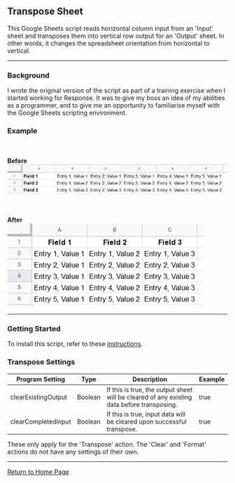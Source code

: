 
## Transpose Sheet
This Google Sheets script reads horizontal column input from an 'Input' sheet and transposes them into vertical row output for an 'Output' sheet. In other words, it changes the spreadsheet orientation from horizontal to vertical.

---

### Background
I wrote the original version of the script as part of a training exercise when I started working for Response. It was to give my boss an idea of my abilities as a programmer, and to give me an opportunity to familiarise myself with the Google Sheets scripting environment.

### Example

\
\
**Before**
\
![Before screencap](./example/before.jpg)


\
\
**After**
\
![After screencap](./example/after.jpg)

---

### Getting Started
To install this script, refer to these [instructions](../install.md#sheet).

### Transpose Settings

| Program Setting     | Type    | Description                                                                                | Example |
|---------------------|---------|--------------------------------------------------------------------------------------------|---------|
| clearExistingOutput | Boolean | If this is true, the output sheet will be cleared of any existing data before transposing. | true    |
| clearCompletedInput | Boolean | If this is true, input data will be cleared upon successful transpose.                     | true    |

These only apply for the 'Transpose' action. The 'Clear' and 'Format' actions do not have any settings of their own.

---

[Return to Home Page](../readme.md)